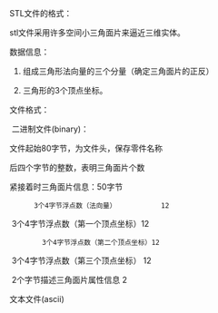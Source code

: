 STL文件的格式：

stl文件采用许多空间小三角面片来逼近三维实体。

数据信息：

  1. 组成三角形法向量的三个分量（确定三角面片的正反）

  2. 三角形的3个顶点坐标。

文件格式：

​		二进制文件(binary)：

文件起始80字节，为文件头，保存零件名称

后四个字节的整数，表明三角面片个数

紧接着时三角面片信息：50字节

  		  3个4字节浮点数（法向量）           12

​			3个4字节浮点数（第一个顶点坐标）12

 			3个4字节浮点数（第二个顶点坐标）12

​			3个4字节浮点数（第三个顶点坐标） 12

​			2个字节描述三角面片属性信息       2

文本文件(ascii)



   

   